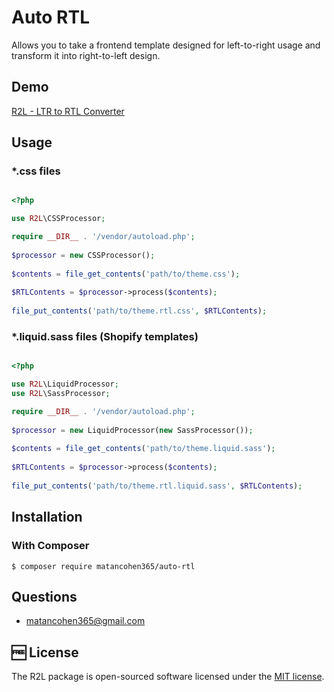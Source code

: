 
# Auto RTL

Allows you to take a frontend template designed for left-to-right usage and transform it into right-to-left design.

## Demo

[R2L - LTR to RTL Converter](https://ltr2rtl.com/)

## Usage

### *.css files

```php

<?php

use R2L\CSSProcessor;

require __DIR__ . '/vendor/autoload.php';  
  
$processor = new CSSProcessor();  
  
$contents = file_get_contents('path/to/theme.css');  
  
$RTLContents = $processor->process($contents);  
  
file_put_contents('path/to/theme.rtl.css', $RTLContents);

```
  
### *.liquid.sass files (Shopify templates)

```php

<?php

use R2L\LiquidProcessor;
use R2L\SassProcessor;

require __DIR__ . '/vendor/autoload.php';  
  
$processor = new LiquidProcessor(new SassProcessor());
  
$contents = file_get_contents('path/to/theme.liquid.sass');  
  
$RTLContents = $processor->process($contents);  
  
file_put_contents('path/to/theme.rtl.liquid.sass', $RTLContents); 

```

## Installation

### With Composer

```
$ composer require matancohen365/auto-rtl
```
 
## Questions
 - matancohen365@gmail.com
 
🆓 License
----

The R2L package is open-sourced software licensed under the [MIT license](https://opensource.org/licenses/MIT).
